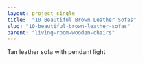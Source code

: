 ```yaml
---
layout: project_single
title:  "10 Beautiful Brown Leather Sofas"
slug: "10-beautiful-brown-leather-sofas"
parent: "living-room-wooden-chairs"
---
```

Tan leather sofa with pendant light